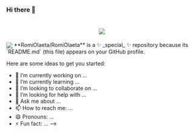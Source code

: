 ### Hi there 👋
<h1 align="center">
  <a href="https://github.com/haticedagli">
    <img src="https://readme-typing-svg.herokuapp.com?size=36&center=true&multiline=true&width=500&height=100&lines=Hello%2C+There!+%F0%9F%91%8B;Happy+to+see+you+%F0%9F%98%8A">
  </a>
</h1>

<img align="center" src="https://github.com/RomiOlaeta/RomiOlaeta/assets/113724968/c4683afc-f157-4f37-8a1e-056537210f5e">   
**RomiOlaeta/RomiOlaeta** is a ✨ _special_ ✨ repository because its `README.md` (this file) appears on your GitHub profile.

Here are some ideas to get you started:

- 🔭 I’m currently working on ...
- 🌱 I’m currently learning ...
- 👯 I’m looking to collaborate on ...
- 🤔 I’m looking for help with ...
- 💬 Ask me about ...
- 📫 How to reach me: ...
- 😄 Pronouns: ...
- ⚡ Fun fact: ...
-->
